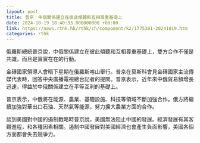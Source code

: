 ```yaml
---
layout: post
title: 普京：中俄關係建立在彼此傾聽和互相尊重基礎上
date: 2024-10-19 18:40:33.000000000 +08:00
link: https://news.rthk.hk/rthk/ch/component/k2/1775301-20241019.htm
categories: rthk
---
```


俄羅斯總統普京說，中俄關係建立在彼此傾聽和互相尊重基礎上，雙方合作不僅是共識，而且是實實在在的行動。

金磚國家領導人會晤下星期在俄羅斯喀山舉行。普京在莫斯科會見金磚國家主流傳媒代表時，回答中央廣播電視總台記者的提問。普京表示，近年來中俄貿易額增長迅速，得益於中俄關係建立在平等互利的基礎上。

普京表示，中俄將在能源、農業、基礎設施、科技等領域不斷加強合作。俄方將繼續加強對華出口石油、天然氣等能源，努力擴大農業方面的合作。

談到美國對中國的遏制戰略時普京說，美國無法阻止中國的發展。經濟發展有其客觀進程，和各種因素相關。遏制中國發展對美國經濟也會產生負面影響，美國各個方面都會失去競爭力。
